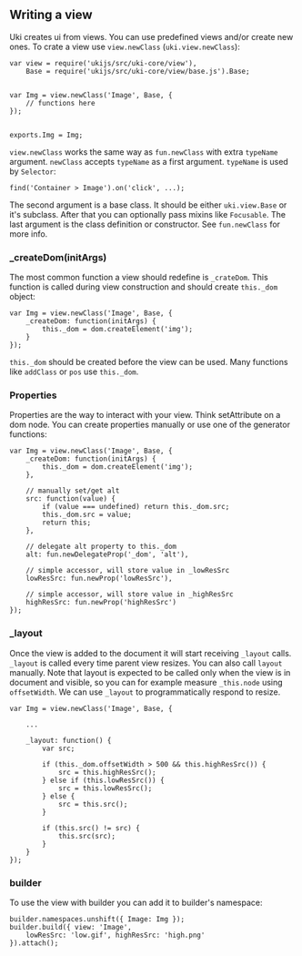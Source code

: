 ## Writing a view

Uki creates ui from views. You can use predefined views and/or create new ones.
To crate a view use `view.newClass` (`uki.view.newClass`):

    var view = require('ukijs/src/uki-core/view'),
        Base = require('ukijs/src/uki-core/view/base.js').Base;


    var Img = view.newClass('Image', Base, {
        // functions here
    });


    exports.Img = Img;


`view.newClass` works the same way as `fun.newClass` with extra `typeName`
argument. `newClass` accepts `typeName` as a first argument. `typeName` is
used by `Selector`:

    find('Container > Image').on('click', ...);

The second argument is a base class. It should be either `uki.view.Base` or
it's subclass. After that you can optionally pass mixins like `Focusable`.
The last argument is the class definition or constructor. See `fun.newClass`
for more info.

### _createDom(initArgs)

The most common function a view should redefine is `_crateDom`. This function
is called during view construction and should create `this._dom` object:

    var Img = view.newClass('Image', Base, {
        _createDom: function(initArgs) {
            this._dom = dom.createElement('img');
        }
    });

`this._dom` should be created before the view can be used. Many functions like
`addClass` or `pos` use `this._dom`.

### Properties

Properties are the way to interact with your view. Think setAttribute on a dom
node. You can create properties manually or use one of the generator functions:

    var Img = view.newClass('Image', Base, {
        _createDom: function(initArgs) {
            this._dom = dom.createElement('img');
        },

        // manually set/get alt
        src: function(value) {
            if (value === undefined) return this._dom.src;
            this._dom.src = value;
            return this;
        },

        // delegate alt property to this._dom
        alt: fun.newDelegateProp('_dom', 'alt'),

        // simple accessor, will store value in _lowResSrc
        lowResSrc: fun.newProp('lowResSrc'),

        // simple accessor, will store value in _highResSrc
        highResSrc: fun.newProp('highResSrc')
    });

### _layout

Once the view is added to the document it will start receiving `_layout` calls.
`_layout` is called every time parent view resizes. You can also call `layout`
manually. Note that layout is expected to be called only when the view is in
document and visible, so you can for example measure `_this.node` using
`offsetWidth`. We can use `_layout` to programmatically respond to resize.

    var Img = view.newClass('Image', Base, {

        ...

        _layout: function() {
            var src;

            if (this._dom.offsetWidth > 500 && this.highResSrc()) {
                src = this.highResSrc();
            } else if (this.lowResSrc()) {
                src = this.lowResSrc();
            } else {
                src = this.src();
            }

            if (this.src() != src) {
                this.src(src);
            }
        }
    });

### builder

To use the view with builder you can add it to builder's namespace:

    builder.namespaces.unshift({ Image: Img });
    builder.build({ view: 'Image',
        lowResSrc: 'low.gif', highResSrc: 'high.png'
    }).attach();
